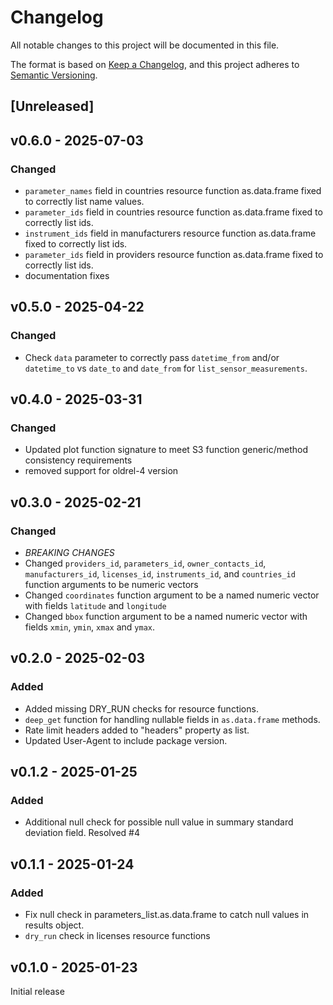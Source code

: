# Changelog

All notable changes to this project will be documented in this file.

The format is based on [Keep a Changelog](https://keepachangelog.com/en/1.1.0/),
and this project adheres to [Semantic Versioning](https://semver.org/spec/v2.0.0.html).

## [Unreleased]

## v0.6.0 - 2025-07-03

### Changed

- `parameter_names` field in countries resource function as.data.frame fixed to correctly list name values.
- `parameter_ids` field in countries resource function as.data.frame fixed to correctly list ids.
- `instrument_ids` field in manufacturers resource function as.data.frame fixed to correctly list ids.
- `parameter_ids` field in providers resource function as.data.frame fixed to correctly list ids.
- documentation fixes

## v0.5.0 - 2025-04-22

### Changed

- Check `data` parameter to correctly pass `datetime_from` and/or `datetime_to`
 vs `date_to` and `date_from` for `list_sensor_measurements`.

## v0.4.0 - 2025-03-31

### Changed

- Updated plot function signature to meet S3 function generic/method consistency requirements
- removed support for oldrel-4 version

## v0.3.0 - 2025-02-21

### Changed

- *BREAKING CHANGES*
- Changed `providers_id`, `parameters_id`, `owner_contacts_id`,
`manufacturers_id`, `licenses_id`, `instruments_id`, and `countries_id` function
arguments to be numeric vectors
- Changed `coordinates` function argument to be a named numeric vector with
fields `latitude` and `longitude`
- Changed `bbox` function argument to be a named numeric vector with fields
`xmin`, `ymin`, `xmax` and `ymax`.

## v0.2.0 - 2025-02-03

### Added

- Added missing DRY_RUN checks for resource functions.
- `deep_get` function for handling nullable fields in `as.data.frame` methods.
- Rate limit headers added to "headers" property as list.
- Updated User-Agent to include package version.

## v0.1.2 - 2025-01-25

### Added

- Additional null check for possible null value in summary standard
deviation field. Resolved #4

## v0.1.1 - 2025-01-24

### Added

- Fix null check in parameters_list.as.data.frame to catch null values in
results object.
- `dry_run` check in licenses resource functions

## v0.1.0 - 2025-01-23

Initial release
